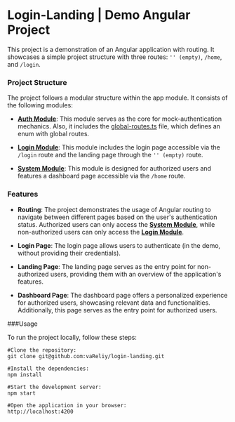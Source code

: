 # Login-Landing | Demo Angular Project

This project is a demonstration of an Angular application with routing. It showcases a simple project structure with three routes: `'' (empty)`, `/home`, and `/login`.

### Project Structure

The project follows a modular structure within the app module. It consists of the following modules:  

- **[Auth Module](./src/app/auth/auth.module.ts)**: This module serves as the core for mock-authentication mechanics. Also, it includes the [global-routes.ts](./src/app/auth/global-routes.ts) file, which defines an enum with global routes.

- **[Login Module](./src/app/login/login.module.ts)**: This module includes the login page accessible via the `/login` route and the landing page through the `'' (empty)` route.

- **[System Module](./src/app/system/system.module.ts)**: This module is designed for authorized users and features a dashboard page accessible via the `/home` route.

### Features

- **Routing**: The project demonstrates the usage of Angular routing to navigate between different pages based on the user's authentication status. Authorized users can only access the **[System Module](./src/app/system/system.module.ts)**, while non-authorized users can only access the **[Login Module](./src/app/login/login.module.ts)**.

- **Login Page**: The login page allows users to authenticate (in the demo, without providing their credentials).

- **Landing Page**: The landing page serves as the entry point for non-authorized users, providing them with an overview of the application's features.

- **Dashboard Page**: The dashboard page offers a personalized experience for authorized users, showcasing relevant data and functionalities. Additionally, this page serves as the entry point for authorized users.


###Usage

To run the project locally, follow these steps:
```
#Clone the repository:
git clone git@github.com:vaReliy/login-landing.git

#Install the dependencies:
npm install

#Start the development server:
npm start

#Open the application in your browser:
http://localhost:4200
```
